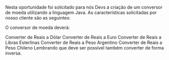 Nesta oportunidade foi solicitado para nós Devs a criação de um conversor de moeda utilizando a linguagem Java. As características solicitadas por nosso cliente são as seguintes:

O conversor de moeda deverá:

Converter de Reais a Dólar
Converter de Reais a Euro
Converter de Reais a Libras Esterlinas
Converter de Reais a Peso Argentino
Converter de Reais a Peso Chileno
Lembrando que deve ser possível também converter de forma inversa.
